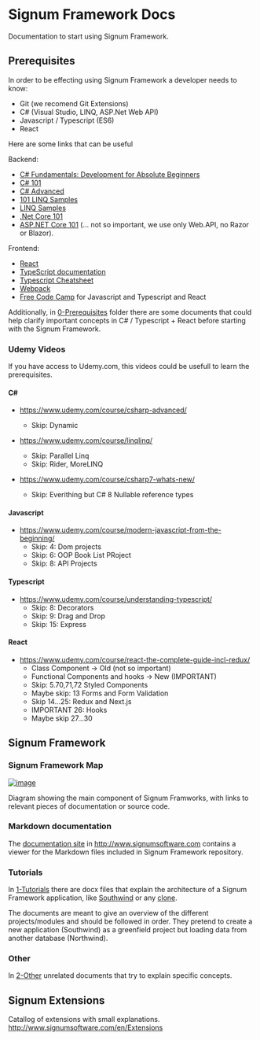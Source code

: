 # Signum Framework Docs
Documentation to start using Signum Framework. 

## Prerequisites

In order to be effecting using Signum Framework a developer needs to know: 

* Git (we recomend Git Extensions)
* C# (Visual Studio, LINQ, ASP.Net Web API)
* Javascript / Typescript (ES6)
* React

Here are some links that can be useful

Backend:
* [C# Fundamentals: Development for Absolute Beginners](https://channel9.msdn.com/Series/C-Sharp-Fundamentals-Development-for-Absolute-Beginners)
* [C# 101](https://channel9.msdn.com/Series/CSharp-101)
* [C# Advanced](https://channel9.msdn.com/Series/C-Advanced)
* [101 LINQ Samples](https://code.msdn.microsoft.com/101-LINQ-Samples-3fb9811b)
* [LINQ Samples](https://linqsamples.com/linq-to-objects/projection/Select)
* [.Net Core 101](https://channel9.msdn.com/Series/NET-Core-101)
* [ASP.NET Core 101](https://channel9.msdn.com/Series/ASPNET-Core-101) (... not so important, we use only Web.API, no Razor or Blazor). 

Frontend: 
* [React](https://reactjs.org/docs/hello-world.html)
* [TypeScript documentation](http://www.typescriptlang.org/docs/home.html)
* [Typescript Cheatsheet](https://rmolinamir.github.io/typescript-cheatsheet/)
* [Webpack](https://webpack.js.org/)
* [Free Code Camp](https://www.freecodecamp.org/) for Javascript and Typescript and React 

Additionally, in [0-Prerequisites](https://github.com/signumsoftware/docs/tree/master/0-Prerequisites) folder there are some documents that could help clarify important concepts in C# / Typescript + React before starting with the Signum Framework.

### Udemy Videos

If you have access to Udemy.com, this videos could be usefull to learn the prerequisites.

#### C#
* https://www.udemy.com/course/csharp-advanced/
  - Skip: Dynamic

* https://www.udemy.com/course/linqlinq/
  - Skip: Parallel Linq
  - Skip: Rider, MoreLINQ

* https://www.udemy.com/course/csharp7-whats-new/
  - Skip: Everithing but C# 8 Nullable reference types

#### Javascript

* https://www.udemy.com/course/modern-javascript-from-the-beginning/
  - Skip: 4: Dom projects
  - Skip: 6: OOP Book List PRoject
  - Skip: 8: API Projects

#### Typescript
* https://www.udemy.com/course/understanding-typescript/
  - Skip: 8: Decorators
  - Skip: 9: Drag and Drop
  - Skip: 15: Express

#### React
* https://www.udemy.com/course/react-the-complete-guide-incl-redux/
  - Class Component -> Old (not so important)
  - Functional Components and hooks -> New (IMPORTANT)
  - Skip: 5.70,71,72 Styled Components
  - Maybe skip: 13 Forms and Form Validation
  - Skip 14...25: Redux and Next.js
  - IMPORTANT 26: Hooks
  - Maybe skip 27...30

## Signum Framework

### Signum Framework Map

[![image](https://raw.githubusercontent.com/signumsoftware/docs/master/Map.png)](https://www.draw.io/?lightbox=1&highlight=0000ff&edit=_blank&layers=1&nav=1#R7V1pc6NImv41jq3eCBEkyfnRLtu9teM6ulw9vfOpA0HKpksCNSAf%2Fes3k0uQmYgEcclW1Uy1QOLM572vC%2Fhx8%2FJraG8fPwcuWl8osvtyAa8vFAWoinJB%2Fie7r9keQ1fTPQ%2Bh52b79jvuvX9QtlPO9u48F0WVH8ZBsI69bXWnE%2Fg%2BcuLKPjsMg%2Bfqz1bBunrVrf2AmB33jr1m9%2F7hufFjthfI8v6L%2F0Hew2N2aVPLvljazs%2BHMNj52fUuFLhK%2FqRfb%2Bz8XNnvo0fbDZ5Lu%2BDNBfwYBkGcftq8fERr8nLz15Yed1vzbXHfIfJjkQN878ZGofzH7fbr091v7l%2BW%2Fg9cwOze4tf8fSAXv55sMwjjx%2BAh8O31zX7vVfLMiJxVxlv739wFwRbvBHjnXyiOX7O1tndxgHc9xpt19i168eL%2FI4dLAKjZ9n%2FId5KsK9n29Ut2%2FmTjtbTxDYXeBsUozPf5cfians5UzXwHOd9ClmQF5nv2Z0y2Xstb9DmjOAx%2Boo%2FBOgiTtwKt5A%2F%2Bhn3r2UJEwS50sndo%2FmOYN%2F%2F6j7V41Oz%2FrH%2BA6DH4voCKmcHbDh9QfOCXwLTSX5K1KF0kW9dfUYDvNXzFPwjR2o69pyqU7YwiHorfFYd%2BCzx824qck6%2BSgzmj3oUpV8%2BR3mt22B5cl2Fov5Z%2BtiU%2FiA5cCJp69UJQp9DKHKHKxx5hNRygqMahA%2FCH9DnzrdKr3%2B9KqIxPcdzF1bX0mk%2F2eodyzkHToO9eEtaGt5y1HUWek2DSDmN2d4muVoEf39obb02e527neK6Nz%2Fsx8KMgIVzyfUaUilalHFCmG1mytC5Us6drCyoluiZ0CGBrwl5563WJBFca%2BcsjzqvkL%2F7GtaPHhDGBoyhVmFB1IEinz3vJklPcY0mm5PuOJGdVhlUKUC28shnvShlY5Yzpi2CIm3NekzqvevC8NUyjNwoyGArCGH9CYcwQUoxe4iqN2GvvwScEhFFBkHZFjvOwOnCZfbHxXDcVcyjy%2FrGXyakIHDMeh8%2BrXV1o13jP2l6i9VWhBpSxmioCFZKzBClUTOoc5i34mdBLBUWZ%2BpQ9T0UFqSA1Owqvr2pYlUWHvWBU0bHQLyHHqrJgKGm6XP6jVS8QrFYRGgRVSo7xg4x5eOWowub9wEf5vluPPFDGfQv5EGyRn%2B4pfV%2BvvrQQEcBkAWnK5C%2B5wqO9JT9ardFLdivHMFxDlOMqhta3alQBUmvU5Hd%2BCDVVTDw%2FejG639rJG3nGVlV1%2FWuYSoEEWvZZt7cWYKXljXFjXps9rnjt6jLMppapQGhQGhrIjaOSgNRNjoQEqjzYCgooZOcVrFtBzRBcQVUeagWBJkCDOcNae%2F5PmuEyzJIInkMvbCb6XuGjyH0vFvWKhRU8elkL78xIKl3BB0pLeP%2F3%2BmrnrV2spR1FjtX1zaiwDU3p%2BXZ2A800XqbkbFcYxHipA6JhAq0fYlQAZb0DrFkxxFiAhAfA3mmRVc1%2FvG5R5ITeluDtQsEPLn9HtiOiq%2FNXjn234jo9DypVMJUWXpVZZtrMG8TXj6I5ADVm8Qq6LC%2BeMtTisWwUnwcmy6bbG%2FKu0n%2FxHukL0cIxwYTovJAM8%2BQsJOhnIX%2BPUPh1%2BRdxhCtywoRyeaevk5dOPj3EyXOle8hzV9ZH%2F3tHXM5XWBKiRX47l%2Fgn5Ba1%2Fff0iaKt7XNPRK6wiJJXnZxG2b6wZ%2FkcuN7KS8zP7Hz4ydJTVi%2BzDIWfgLqwRa6bLqmcfPVcejg%2FCDf2mr2vDx8fbR9Lc2x7hJide%2F7DL6UbTC9dvZ363eWXT9Y11TXI8jzGMQlnXJJlVW4fvPhxt5ScYEPeAUb2bhMFq%2FjZJsR0uwrtDXoOwp%2F483IdLAkC7IjQg3J7n%2FxYuvFjL%2FZQhPfs36vkROllD0taqwTljCl0lawMuRJrNsqkJk%2Bz0pM%2FxJeSu%2FrIyfE7L9HsQalc4xGkaDv905PGa%2BpVD4VicmQsj7r19tSNN0sE3oJz5%2FJ85DhO7j%2BmvMfNzuPCfYEB7vxk%2FBdtHNkHeXiz5yF7cc0xmd5DMm%2BNw99hXlEoCsn5fhSbNKecA%2BO%2Fs%2F8h67UObJdwIKLryE7wZIeenVzWI0xthXnfaQkEsgzSxhUQBRUX8FkUNIoCVaYCjBBywyAlwVCoeJMJhpwRTiMYCt5%2FeoIhz0UZXzB0irBDU6EiKRYoA0rggOxJOka%2FT1Zufb7zovikBFdyv5jNYC6DRRZtv6SSLHj2E%2FRiw%2BC05FeyHIICrExpZwHWbMtolKcC5gkM44is02URhZGdAPV1ZgzhWxhsiaOM0I9s%2B27qw8OAIw7nE6N%2B6k2LOTUUbUJGUMTv%2BmEEN5e3tzcHMw3bOC9UpULwqsxxXugT66hKlhoomBGXa4ZU4ltZ7asqjfu0NO1in5RWpKDx89H2qXGaXKSQZkmqsFN2XBMOjtBVtb511XHil9CCliQr1cxQqMmSbpYygPTqaUVjmvjklLBTxk1Tyy83GKxLEK0AtAGcTTjsQi5HYFc480c08Wc07FKsVe%2BYXUnOJEGzejLQF1Yn1LlElR6%2BznWzWSIXS21G4%2BJpK6zGJarwddO4vhPwIKJobcu6F8ruOfEeRp7bFOuqeZp2L67p5rPvh9KYLd7iFfazv4zIf1LO8F%2FJO8rWM7VNu72gQRf3l%2BZ7mkIzrtKDmF4Mp%2FTwzlkv1kGV32qcxBkFKKz0MEbUi6HO6gtj%2BG4FfLAVraSDvtCog5RqukClpgur34rSRf3urqJA2LeKcqzuYeYx6JbqQlunMjYXKSXHtDgRj3rNxoDih8%2FQ4VwWHY0%2BIu%2FF86vKCquVHCnwuykrNy9YirmF7E1VFS8RoI%2BYHNwEEBHWXdb4KwF30SR%2BIfJ2xbzCKbmehR4bvgSqpDWKPaBp04q93GU1VchS0jWLkjhqk03NL4dsK0mH8xCpotHM3Bx%2FC2kubbj3DeY3BfNujgQKc3aKXfbwbJJZY3CNYPZ%2BIlzQJ1%2BREOMuSmQHpqSkvDAtwMQyBrP5RMAkX%2BQiR8CqmpG42cNBTOaoU0YiTWUJe4xEuhoyXbUnQ8uiSlR0lSNx8t4AZYlDNyIYVOKoE0scpZUDd05yRdg0eqdy5f51swzWHc2CtyU8UjMkdfolUmKx9n4miSuvW3Ra4iFdVUHRMKU5MmfRYEAB0cCLTfcjGk43MDLHgMhnO3EoLO0op%2BiLIkMtTUX7kVI%2BURw%2FJS6HJE%2FlR3Afhx2Jf9AnoiMYMw0KtEmSMc%2BMqCZJpsqIuF6RvKtdxSsCJKCOqKZOFA%2BYi5q6DzQoY2Qm5OJpNm5%2FVdYpoEIomZoBVCX9t3MCgqFWzsukMgycKaNNa39NXb02Mq41ZTJc13DE4BTVsKQV6ix1sd8%2FLQJ%2F%2FZo7315TpcsPLs45Fzz1SjUdd2nLMpRtZC1tbIYswUqWLdN2kYwAUFeqiTVbVJevnKNATAtLqe8cnWKiU8AU0cI45mC32FQgYAr%2BO02ix487mkL%2F7yJvX8y7oOn9wYmBC9ShBd2WEi2vYSl3y6Fw47hoaS77wY1iULjROS3FNHWwFPcG7OCFvIzj0FvuYnS8PADyIfddJs%2Bc4kXvf5hXKzHHXiNnbYep9E7ERIS5QeKhyxIbX6VmF1y%2FNTD8h%2FwSxF9263WJJD%2FSJvo9fs%2F%2Bw6FfsDeHn9%2FDEik6dNSX4DvaIjtud%2BYPkiTVJ1OMz08KGEaCgsqYG2eRx%2BYkJstJIK%2BbVtG9bBhWkpV3ve7XsgMnybgCIbDwYfkByOR%2BU5KnPv9yURfh4BLmpw2%2BuRID2ezWsbdguAc36MFjHMfxwo%2BP3trlvTByazcvafiafZFt72Wwt9nidY3FQq7syHMSZ%2BOLg7aJakI24R0wDBE%2B0qPb8ST4CKS7ZfP4iMLTSHriI4JdtHntjvc2d%2FfE%2FxLllDIjC0UDLwkL8uQnmYQKBQxU2hg8W1D8%2FD5erypNkzgZfrCTL1sQamB4qNWdRMT78CNIexfJCfOU081bOy72fOJA9jt%2BNR56Qpe%2B%2Bx1tSOVPWPy%2B9N1tkHjZ5ovoE%2BxjwDbi4c85aOpqANuz2zod7dqO7TT4ObBYfvB88tv8emJeAr3Hpn%2BjeQnIBAXT7Em3B1ToxFRYjGi8ZqtjFsIDne3AmjVyINyJqKvyvf3Edlx9T2MJilAhr8V5GVLqxT60kk%2BdSiM8RZil79BKDqDBC4CgQqmYtBO0JmLHjuMw8g5h2ZksuvN3TRSxbSmRYkD%2BhWqjkpBSo1sfkL%2BUnuuL9hQ4IpsnFxXj9UaPNZ%2BD2Vu98nadyjE2eVovHIy31%2BEkVwJHx0p%2BYUG89BiQOg280P26uXgZrqNvHV5%2B26GwqfpkZCQltyQIox7TXE8DRoxKOcfG0AY7kCFdbbzv7tOX3%2FB%2FvoXBk9fzlI0L4ijH%2BnTbdBgBs0CWTVvm6IDFyLUh1tbirK3aU1BRcCHbdRM6dj4k4JjwhbbOr%2FjPdezGhloAVvIIZUmGnYa0HqGni5at5OQzk6ZDjOgqcNk250%2BhLQgLjpvzJzRt74znWaGPtGarNnSw1M74Uy2p2n%2FYsmTJMscFIc8xfQbhrEGoybKkUyA0JFnpiENNbuCoQ0OQnT742XPCgKjuxN332x35F4VPREHbxyCaYyYKiS8nIYYDIeYjTvMtiOKHECU3SJFMPmvPecW2iptEIRq0x2Wqat4tix3FaLWvu5gk9mb7qzopo3S6%2BlLX9HZUWWMoKA4h9IfQdj1EKZqulQRM8u%2BuvRBr5elst2cUxYeoqIUOCmWdCucBwPFaq9zJUrQXr78ZYe2atY7FMvPp4mnDDqDkzl%2FxaePlOhe50nIK81K5UwOQIxRUQ1BBNefVFVOBOqMiaF1VBJVSUYFsjMybWeP5bWB99kJe1xVJp6V8VxzpehWRgBkmPDSOWNs9S0EjCVYkUYxNL0jLY3%2FfprG%2F209%2BlLZXYX%2B5SVqmJ61Y9v29KJSyIxnFRy2GCGsD2dx4Ap4s0oPPq11daNcXtcNQy06ZtrV%2BdWTAIvcw5dLiNulU42NxnT3QhVKZgsSK4QXmZwagoNgLyDUoEaOHTlooyh8kGZS%2FpdpgB6tVhHrqBZy4ee%2BCB8y7lHE8zEVO4f7SYlnJ1pDRLUs3oN1WexRwWSLgasjoRy3UKaEI88BWiTOb3EQGqx6gxwcvrl99%2FL6cPIbB5LCOA6vqXZQ3MVMUi2NYQ8Yx0ob2HcyTIYDDyZLShhsFUQecm5ctFjBRmhY6CUr2d4Dff2zj34SCvEh9o1ABdC0eDyvcicYDhbZ878ZGofzH7fbr091v7l%2BW%2Fg%2FMR41P1ybSrLSJXBAz0ehiJh5Oi8qNg4Nhy0aDMlcfygYl963qgobAUH26LskrZwTIp4RYs%2BLlGQTIqxyE3HN5lyD7GLJ0c0r2Qff8U3VWRSmaOI0naT7b%2Fo5kf08CkfTiHUAyZObunNQRVWNFzAQguXce0cbuWqkr2FiqXTmsxq268xcbtAmSN5q2H1hkDbbkjb3dJmMg25XtjkMW%2BfvNPojp5CCN7swpuUgof91xkhhCHxqZRlU88PLX%2B0pIaUEupaZuycdslmrS5C37bhpcpQ4GMR4L5FNsojAsvCxWZE8Arz75cE0Vrs7jrrceIlXE3sYOX%2F%2BFXjn1%2FuQX%2F07cuQnYkwNuiulPxa4SPSTb39EK4XVyyod92mzXaEPcsO5V1qtHkqSMiPCC7zYH6r2nrxPugwDB7HLWpyZASxMkQNAh0itictcsVBZJORQRy6P%2FqzV6yUJjVz1GyXj1PwfCAzMLbMlU01sgdw6PKpSTBgD6VAOHtUBeMFxCw6%2FIJ90g2BK19xaB2pNKHyEoVVerA8sWSi94JA0kLQpFElUG3iXSJAogTnb6q%2B88hoFPVuptcJbsVcuSYuhKdRHzyWJjZQ%2FTCRUKPTdMnPkYNPMRzJtrXTcoa%2FSVsiyQunsDFnNvWtMRKn2EfPgIRZZpPt4wC02hm7fS17iolCfujx%2BBDAt9ZU%2BG0Wsk%2FTerZG4f%2FnTs2F4HD%2BRbijwncEbRappcS6YtdLGiBJYhk7JvqqeCQtElUpglyleHvJ3HEK0qZtBQav7XtNlTEq3bb%2BwD%2BLQlVf3JQavFHsrGUw52Wpru9f2KieKR%2B9aSbxoiHfIH0l4%2F2KVORKxy%2FXLoXVbeOLdz3cTv4Z48QouX8fGe%2F0KE3gbXRn5XaSSALprm5ZHoPP%2B7ZQ3G41hz4t4jzpE5SJq%2BQuv0e1c5lYUW57XTKYs9vnaLeb8nMlaA22SkTcJtTqTc2HtNX6P6aH0tPBqj8yBvtd6Y7w2UsQL0guhRWRPuk%2B%2Bsd65IpH6m%2FgEgyrx5LWhYFBwmu%2BP9A5iCQN5irauJOLyVATnNjaZgPIM0MrpK%2FtKo%2BR%2B0fkIEspQs4bCd4gT8jkVDNSxqwXjyCrueexu19QcAjbLOTOVwWyD2AG2YtkBJ3ONq563daqneMWH%2FskEjklxwT4C8iL1N2i9s%2FXpRlwUwSVSoeDvVbcEoUYrV9xwlottSGLwO1TzHxJjzu4tWSyVG%2FwdGVJYKNaGq2X3QzxvSNDmJoAczRueiaELWSUlQtc%2Fevg0Jv6L5bvU3P4KJbR3jbOuII1CdFwJVPl%2F7GCJewHMUXI3Qb5MHnMLYGVtb7Z0n1eiMulYtGdXo2Xo9RbeYC%2BnmgaBQbwEflTXFCJI%2FYTi%2B8Fno77739w5lPzgjPUe6MT3UCycA0KiKaaWfsDHQqUQTk%2B6bLdpsFuhUnNWgBx40xp%2BHKH%2B9xUTgx2JeqxnlhXMzFz%2FcP2LycnaE6WCzMUy8SZtN0jrasSMU1Y8kmkf6YGUxBNPDlSHzdzv1qOYahsIOw%2FaGIaQIS%2BdUU3BHF43a3hyy2YPXaI04ytPpBnj2nYbzAA8nUx%2FwsnyGSx6AbGCNyPSpWsmXzCFVpmxyyzxdm4hb3DmRhtzsz4WinYMKBQPrAUZPGgWV06VblqSUJllTGYiiWWnAMqsNs1Q6WN2oqeSZedQzDZh8BdkGcDcvyOHOi%2FxASPaXN8Qtmcw7LrfkxcMH5JZshzPyDuJw58Q8BfDtLAaTm8BZDDhq12MA2fBy5ucraem3DbHlU14SqzldhNtkfLh8Ecg6D8iSfLb913ezLKZAFg%2FgUcqAyzJ1Gs8b8WzPV2GDggrb0doZHWWUe9HOFFnRpTyTulDQDMnU5eIPdbN91RAoclUvHMnLymp2xOyqMXnfXQJUzrD6SIBSjXSMzR6z%2FfToMwjya3v0LYCsSmTKRR1%2B%2B%2FRS%2Fnjdoml69BVXFszTUMt86T326NvnYBxIrub2WuuQXN3dHaey7ri0lcg3zCc6%2BsFFvdeHazJE527jNyinhfKlT9TE7bLvXSW%2Foy%2BaPnNyfL0XvG8v%2F7FPyDlvparjo%2B0XXoT0weQPXR%2BOuiV9fye6uv9o7N87EWWLTHqRo9aI9LJnbvlGucAC41L%2FpeHG6nezKW298ZliLG7f%2BWAjzMdlKyAVlv9w%2B%2FeBHkfiErGR01Y%2F7KJtNuR39OAR4Zb0Ri7InNzXVGmReXvmqnAVlatD9ps0lSUcAu9Yqpqu2pNcNejKTGDmIxLKhjevbAlAkP90wPF9TXgfP0zMF7QVyvi73LR3JmFhllBK71e0rdOQXWVOgV7oHnt8clF4ceHC2zAgsZB2u2GwXh9Kl58LwfyK4uSer1HkhN42mfaS6D03L0TJynKbyY7kY9YaakYk9R3ZZBFuL7fe%2Fr0XdLXfJUhb2pA2nmtYyyFGR65WSO8rF5%2BmLYXT5JTfh32UjmnCaFd4aE8w8QMvit%2BA4fkS7GcU264d23v5JqMiDXwayoxDhA4LO6ppbLICYuQ4pGp40qYQnRnFM4W46TgDS8CiA8L962YZrOdPUBWVMcjvflYyjqc2Fu9ZVLANmUt4CkojkwXAdR7wnJddnAddKEZEbxzWsZC51nJrj6h9aVTnzosRp1vo5C62Lq608VVRzgqLUq3xztVRhmp5%2Bii3nwvdNHJIfbSNZBPSUSvm2EGIz1ewljTVNGGffAqPdtBM7OCkVFl6tUTpeshpTKes15p0H1m%2Ba0cZTrEVDDLm7IXTuO44GzU%2Fyzh9y%2Bpw%2FR1h4oziiNu5LPlR9osSQR5uzjaLh4p26zjp3899rtL3hx7rHKCrldZsM1Au%2BfL8R13It046f0erdTq6enqdmgTCsmmov6KYDR7OREflvTJBYaYPGY84BSWVyYvhKancvJh%2BlFRBkZWX0b6BvlSdihdllvkdVfBfyhEuFUplR2rFjnEmqxed0hoTbrWRmg1ASIUSdMH66rZpsBCafPKry9hlDtBTP%2FPAebM6W%2FPxlI3LJq5HYrS5CJO2h3eSLvHy%2F95%2F%2FcKQ7JzyabsMHGidT5uzrV4GDshaPr8gz3VV0s0pGgzWzo5NFIT%2FjRJZnDx22LNaYFgOVAwduA5yZF11kKXowFi6yFGslaMt8W7NBI7BKg6VuyKKA%2BdmRfWGIWOtClRVrW3fM6VZb1jajun2pC5DhVKXFZWjLPOqBIf1SBNv74mgj7lVUewpZ%2BxR2DNmgb1kstiJgI%2B9V1H0Den%2BO0n0QXlU9IlpbMo7t5iS2dy1FlPHCsljTBxL0MRR9JFqCiE9345u%2FNRXpR%2Bb8thg4miqduiAYUwchWPi%2FB4lQ3szY0beFFGhGds1BfAHtGuU%2FuwaWTJVSJk16vzMGuL7%2FOSvArz3M9osUZhu7N2ygi7YxLdKeVm%2FhSR1J379HuzyGtTeNAbLAAZUlksZKjaArmE6GlRWsq44igaRDYGzMgyDVJ3RGsN9EhasulelWExFsAZUETo1hc5t%2FUPFhsmfnpyqmlAocJqiiCKjI4Xw6cPNGNIe6gQ3AY20V7jRPvwauPF00t7gJihl83ZV82iJsVfx%2BArfbNTZAlKHAgD554HbYxiGoCoLzHn1K1dlOC34qDjLFOBrNxWF0yOziLnzw07KYdi5dvSYvEuQbXyzY6wg%2B8kerCONhEw1z8wbHJm1o0mQHTqPWbz6LrCTGfWjhM%2F3krZyD%2FR2ek9YBL8IyWDRZE%2FQLINr7J2CAuikE8dEyxUrYV0bmSunJZsl6H0IbddDFdAbyNZRT42qTFC1bhcarxMFrxJcG9F%2FBPMeiGdBLcgrOSH6Ih%2FqGJ5mCvI0rPX1zdO6%2BXvoRKpF7lkSnsNMH9HW41PHdK92cRz4V3bffvlmVntLDkqKYPJbEOas5tvgrPLwnBWYFo0ji2Wt3CYbo%2Fbczm9qTlP3CEf88ej58zRwOkqFwjAqjKHCyz%2BIYSTq4wdm7z7%2Blupnv%2Fney3zHree7X5NiguibHUZEpy0yRZeNuchHz%2BczeTeJkZrGPD8m2FvvNn628TV0iy%2B%2B2Q%2BeXymfLLV49ogT37dT1lseZM0dmj5BSmxJ0OxXQNR91qO3tqWA2TvXagb0tRUwfajnVJ%2BmhWqwMkTl9ecwR1XPJxEZlTEBRpkVA0lONN3WaaMz19z5IqSQGn2LEFM0ExYqxiw8GJhv9h2z6uq4ILciqlWbovl7Z63apI0zwFOqe2qsfQRDzGnsNMZIzpztHcPClOlYWCeHBYA65ZHL22%2FVDjVR8snbNUf05bBIGdvnwCW65yyYbHIvwlxWNDJ75rJAUQTYLDetsB82O52l%2BDZsxO1uuSaNwOXLb5%2FelH1o9pjw%2BxbtQ8gpmBzQPuzS1YMhK2Fi1vjUglc8c2A3NcBgLj1PksgfB94BmA9BaCCLHtu7tSSLfb%2F9mn75x9Yb90AmdNLvgtOxituLcRwq6aHPzT02DDz%2FoSy%2BxJrcDFuz7yTS65Z8GyfAJ5LLRSt7t47LYu6kaW%2FIhnCn3MSCoTpeo7iiDqWSByiPaKwrKptrP4X1Ppv0voPVKsfY4qLJA4XVPpNUveLOB%2BtRdJwE6OdeVpj7tdCLjpiD0mQAUc%2FjFDDc%2FzAHNnNsQDi%2BY%2FsOWne7dcH6iYMLwRVkp6iP0bnjvfkXqL4RC05YS%2Bkp60xUCkxSolhy2cIk4bQUwwJAvZh3DGsiOSKe2TA3OdLU625%2BUgG9bPHicUZNd%2BOuXT1j7YSAsw6ipukKZz4%2FAp9ncil5fJ7Xg3IwPg8swNDg5bdPxy3dSTZbo80z0fkUg00oVuSpo6ZzDZoeka14hJy1xOVs78neR9L40D1lZySZs0LtU7fbduHZXputHDe1uZlrEKqTyopiY8LqyTkk2BS5JyeQZp7MXKMSSSZOY2FvSTCbJXvv52wWESsE0uxL5ei6MK%2BErDTJGrT5RS%2B2P3dkxL3ziDZ256Dg%2BJMv%2BArF9ZK0ulls7O026X10CgMuHjwfJTRPVqD4cLXz1m76w8rSiPW5U%2BTZNbERMlazxJg%2BaNigPMZG3sOsrILwxrSNOU5x0ESXolVO9GaSXehHaiYE0GOL%2FDeY6AI0OrDCCbkbvAb6Y%2BaDCZprCU7rUzd7OMvRt5P2bO6FMnt4nPmQ80XezroDhffYzHpOpnhfFG7JdFYNxxiHPfnUhyTxug6E7Ui86SxH3w6xy9BLvLPXY5F50yPNiszrX48AqYvasDMn9dy1MrgwP1FST4y7o0m98SxH3w4Hy7QJLUbCjbfagmm0csknoXLGSFdl%2BeDd7I59a5i8dk58Gwabz7ZfHsi121%2BKZP5mY3HLA3HzKpfSOXpx%2BLdfgoltH3gHDCjENacrgdlnIx%2FIJm6bHVTxIAyXjczhpry51dyBmKOmI%2Bd3cIKRjSxucSCykSHrdLLNlNwt3BzgMGZSQWzQFoKWzYQYtmW9wibWTAHk2aRliA59UA2zTHJktlZT6knPI%2B%2FEMZ6p7BMG8TId7TPyd6OLbDp6V7oXYZNHExTe57AdFth0JwRuETonbDemz%2F%2FtmD%2B0x27utg8nDrm3f0Z9cW3Nmt7Tm07Q2ima9DQwzB6rK9%2BTtcO6iUe2dkZr4TFtFmZB4sExPQgGSWAckbyZtyBA2KJN2mfu%2FB0ozqOwLXh4SZe8TmczdP72oPoMlGJUILdMjlTCBfvVEarRJHpRpXHDRC92ML1nIq64cmRjadmuqUGEHHe5dG1z6aqGs1pCBHXLWLkWcokN08oJnPeha%2BCeoo3Yz2pRA1flqEVgeicwOL6ChU8bIXrwUmlO87SSDB%2BcCM9QbYYqVEWg2lf7FEFc5tMxzz7dqSefKbl7fejRvApQ6%2FxwDcN5%2BwotqHmRyTxCYsYbmZVWxelxs9IOWj3iWD6BWWnJ8JxJGo0XY3uKWxC1tRXRRKtz1EFRabGryRzH2dRjexRr4umRkm7CKluUNaWBL55wuxo%2BzzSGE%2B5QkCEWI9lmUnuvTtzEYQ6FuQOL6inltCgsB5DTnZJhWCtK0xvm%2FzUd0TZ95qAiMU03%2Faom0aaLfoaAsyrRTZXg1h2%2F5aLFL%2FaT92AfFxybV6iLeiIBijn35j5IJZpAc%2B4TKFnke0HTnBpeuCj9%2FslDz9%2FCYONFWcqIEyJ7uc428Gc38PHiJFtE68FI3qb5JacSJmlNUfDOzFliA2GJ5tKdHcsVgrPowbTcvty84S4jJ8JnHVk5MZBHpV1ItEQK3DyKlEz%2F5WFNP45Db1lqqVUTn8S7yzdxTFDDXmPKwJ8d5Cdm8RUh9CgDBw99WEVVNdKwYZvb0uTkpENGer1G8FVBu7Qd0%2B0JXCqgwKWrKoMtYHKwla92%2FzELhdfffWgcneHTD3w4SS88zqQMFvFS6nu%2FD4Oeazu2z%2BjphB66rfiA6KlTG9M1vEuaANWZMMIqpc5DyWVVDbQ3ZEX9ZbSdkUpHnn%2FfBIJsiVpL8DwLVRTuEFpUYFZVNDH%2FgjGmHpc3UXv3HZeZElSOO4hr6Q7XchmyOvb7XBvGDTH92liTtDg9kXhcTbxH14tiypFqJ2FmXTTXTubBk8ETdgy6674GKZDWJOy0jq4YdIleTkW10RWD7sVJHdE2uiLK5%2BptQJ4reg79vf3ULXYevTG7tNJTaNmtGIAiNJMVaKCnhpmiI5aUs0BrTDApEkabY%2F3lyRW6URaEQJKBNbYgFB3vN17mqg7ozNU8W6ZvQVh7pVpBqAO9eoSqmBcjCMKmUYbzFYS9TroYRxo2T7U4y8IRZCETYubJQp5jcDhZmEveqdLkJFnWq6YT3IuQ6adYHGsa9ijXVNGct6EMvNbCyKJVPw2OIVryF3VCooWkX5yWRBGfb3uWLCNIFpN2tfAkC69Gr4NkORxy%2BhhslsHFtIGe5B5EIz2qaAnzOdLDRnqgJhjp6eCe7h7p0XgtAOslgDDv5s64IaNhsg5svXBCfrS1dWQ%2FOUu53YLIuJwrz3fTCTdpODe55I9iM7sT%2BUPyYn9J0wG%2FhVjBCuPXillUI5v6eANTyoJe8%2B10ShYMnG%2BnyrTLG3DCtNy8BL39%2BClRSlVGpNTkRb8VUl3h%2Fb9i0G5T%2BHDydBNsYzDtNn4kSdKZNE%2BJNLktJvshzYNzCYfMGPqB6e4qeEnR%2BWW3wbaxU97HzyHa38W1HaMf2Jz%2B5jk%2FiTqYtDnE0scNnv07LyJ39gFh%2FTATTM4jcn4ug%2Fpyj4l01OI9i2qo2rnWqbuGqolqqAD0oqLWUdfn3Tr2SiQ2EfiqtyGMQNHaoTMCoUGHYIQROGzDvBsMjI8ZS0y55WQ2evVGhEF47ll9BAhlQRAOW%2FKZ1aHF3rYHJYNbTXbJqU6bi%2BTPnx7vFwa9aN%2FhM%2BhZ0I%2Bch9zgGJ0H76VvRRiIon1yz0BkgTiym%2FQwEH%2Bkhb2TIjC5B2HonT30R0BPVPCPAb1rFNve%2BH1GqthLb0IYfKIjz8%2Fg44SH5qR1fkdbZCdImRR%2B%2BW2IAlAXHTV%2BBiDL%2FQr%2F6By4HxZ6M8Fg6U6EYXguiDwChqKGyLAw%2FI7wGoUpBCZDYPkmhMGnnMHXWQgr6iyE8PWrj9%2BS8zHYbPGr9veDLniRyHTPB5I5urFjz8Gn%2Bv3TLyV%2FznJyZw79PMJYPkdzWmCZjouKKpQ9RXME0xj0rES2lMbwn2AXftxFGL8UQhiQb2x%2Fl8xGSRBeGzI%2FwwEytWSDwkFw7Q023fgev2n%2FYf26iF%2B3eO3wY6c5Uh6KmAU%2BV54dPxs5d98OXcgF6TRbGlUDDyAoHpSTLuV6T%2FwEpHQfYUdfSLdVwjykWI0uDqcD4d2lM1JHsyg%2BrjED1KEF3Q4Mp7Exw2plEswx3YV64UZUW1UTSpx8urziu8yNLCANllFnsJ007j0SDjvMhpKcOG5HpjVakW%2FIi%2FEce32Z7d54rpuyJxR5%2FyQu5XTxs7IQfFbt6kK7vmBaOfEYQtOit2IYLdZQpWeK6Jwu%2B4rMkSh0K4MeV5CduZSbbHKM8FJis%2F28gIWGCCmVQLWYBeTW1A23gNYkreffvJQ3wThSHivGdSMv%2By7XZq6UK6%2FDVsjlb7LEYT6GxBt4tYtjMmdyTCOkx7zdOiNkmfztieMwo%2FsgZEUGt6PFcC2aTIVZ0O9oEzydF7TLgirTL6ilnEXIECJkpNZXQDUoTNFN4oe2FE3WK3Hr%2Be6ZH3Rh8KItiwZk8NYU%2FKA8ZsuoNPZZyBLYN254e3O2juExmQHe3KdB7Z0bHQky1nXwbw89n3lGFx1icp4BZZ6zkFrE6NHeko%2FehkySrCxZ7i%2B4I0v3Ddv%2FyQh6eL0MMBw29Wua%2Bd1WK47PISaM5yq52GW0TaIsqasi31h5LwRSV9n9XFejebvtOrBd6dn7iVmK69lSED7g3WR7S7bxZyfYbDAK8Kf4cbchET0S6EPkH%2BnLzY8%2FPwYh%2BvMO80EpeiLHAllRty8L9jtpS1qJUzyUAaos6%2FrHj8U3f2SLrbLQvTFuzGtRb4kIi6LcOwHpfh6Tc2o9%2BVYAtCSgVmCNTR1JLv0BDMYxnqWcj1Ram5f2DwB1XsH%2F%2B4O6TP7v4n8%2B%2Fnn%2FaIfbP5%2BD0N3Y4c8M7Brp97%2FgfTl7tFPwpsDfB9pVVdKMCtp13jwaXhOV4XyJUOY1MzppZDvrYOdKaWLGLkKhQwry%2FTjL0bCjCCVpFli91PSkldUt0BTVABgemJEbwHV0OymQthYAIH1hLS15YSMTr5a6UoEDz1gGtPUJFI0Xm%2BLFNZQOs5VEscxrfnzaWHZ9aRUitMZKwxM%2BIAgjyUckX%2Bh5u8iAXTBzgmqF9EPFTJq8yujv9QLjH9%2FSghw%2FV9jqwLVXyzEUDoWemwJ4lnehalfyOwxTyiNBAwCX16z0pIHrAsl%2BjrDdjU%2Bacd7QjT6R3xKYboMofggRRuifCTR1F6k60Ja261qWCrBoNJeYDdvmyrE005ZXqgxdVwVnDCuaSmOY18qDh2FFVgYDMDv65MQB3Eo%2FJlu2keQe20688DBnTjTiGSJ1RPMOqBKkC2a5dYpAghy0DjbqDMr1Axez2vCVnfng8urv%2FVDzckfLxhJyndsnKsv5FetpxOZdVFGUubjKcMl2MUlJtRkaPOdaFbmH%2FWt9cc89CPXe2CUTe2MRqHKZ5VDoA2wuby2vdHbh%2BvUqxO%2BdeHqbnKBVj2lLl%2BiEQpNadoozZYlBsqRpGpA1VdcVzTQMYPSDEKZntsbJ0DI4CDEHhAhryFTLBU6dR%2BzZaQUlmsxBSe6qp1ASBkS5TNSEhdUTt2Ciqpy5iiMzC9YyyJBw4z8UfZ7OUBgcCgZg0%2F7GhQJntFMBhdgTTLp9V2DoKweUHmcIgGxy3F3jwiHXGs5qxCzVCKhYhbu%2FQZEwOnQHqi2CRFFSSIgJ4LPtY8M2TE89WP3i77G3zpjPLXtxaeOm12%2FAsmjJ4ljFHyDP9ThQ%2FOG4aGkuezJTjDwpP4OPqrPiRuMxmH5qakV5Dmu6fPEc9CMgLcdIW29l8oXjJHUMulCawikH4FE5HCqtBiqs842sCqmneg8rYqkCK8KbaDvgirAOJrIi39a70F6%2Fk3WBQG5eF4VXS9thXerE4T2yQ%2BeRtGQPg%2FHbQlFXr24LlvND5Y30xSNZdQPXb5tMkhzHftfG74ybtEOuLP4kLZppOPJvSxiX56Z54olutBea3zhU4%2FDC9nW83dU7yIuLnE3KTiblED4pqGmGVI2oQU4KGU%2F7BKoxmLajsrD5nI1LOBeEM0X9hkBB%2BLj1xFBlPYvJxzexaCVC7M03LKt0zAiw%2FNwcdw3ZQAFK3MKvbEegEK0Qfnyn1QI3e4Lf1hIrdOoCj055aTYddEnRNWYbN6DNErlEsjKLjMSDAu91iensFMVgqRjwclg7LHGdbXBlR6RzSjWEM5hRsL%2FMLblwvinoptUOd4p9K9EmyIk2XSV%2FWY2wD5XAzNXsDIe8fopKniJ6ZHCphdX6ux%2FZK%2FTJx18PPU8gj2XfXtuxvcTAlMoXF0WnaAPZ0TxsGmuhFB2jegCOolJxSdPkeD65maDtbYHWwPl969rx0E6OOuCkFxcFjvLegVMMUp8DcK5ROlpnEuCkFxcFzuzClqMDh9fJhFs%2FYQ0JnEt34%2FkefoV2jB97JORULiqKGNE5d6N1OcyL3UW6HPaBIIPqSGXyokLDBboPN9C%2FeUJJP62D06nHQde984g2pK6gfGeiKBMNGY3Gl0wRlDn4T08Od4vWjESj9KOmU%2BgCtben2pWpMJhELC6eD744wb5JzEWpQYwsaRcN3WFevPj%2Fskckn0tH4a39QWQjP6YWe41tWaCe%2FbKxLQvIy7AGbxJVZLLTal7PbQaBRvXNtjJD5Fb0AFOrHHDRsi1hbfj%2F7%2FV9UgCLuZKflM%2BOxb6zCxKPVbEhrCUIj0IR4N8tY20Fd2%2BMtTkO0pLCOxECVziJulTkoCoeepABgNI0LI2VAZDXbWFcGWBMwfLreKrRxFSnlxUJlGplRc7zJVk2K3xfxVz3EOcnG3QrsWOkgTqxNGjPw6nkGSCragMTp44wDfViACb%2BLasVj6Zl4tltYJGyZ%2BdOJMTOezT6zux8j09ORc6A%2FLwOnsyYoRJMedOEjp1KjUmZU1L8Fb%2FJ0HPRh18O1hXPXfGx3iGl9EIcNCu2ZkEbeXwxSy9co7AH%2FCcl9al4lpPvnrPnId%2F6Qbghs45o%2BvgVxfmMA%2FwAcrH5DQNk2inul1tv%2F3pKI7SLfYJSxhgy%2FOUa1lKWacz34VpEel9OH8WizF0lN8mbiEDrxTktqPBzmqBOYQHMQJHP80N4JzhC9TbMQRRqRv9Vi643eYmwRU%2Fd6dyEu17Z6IcnxWHSsZTmSZcYQa%2F%2F8Pc0cyBLP8iBiBzeitO5Ijup9pClG11k6Q71eRQW5VQyOM29oMZJsjZ7of9aJ1SHN3mYl7%2BVRBueKZ%2F%2BYZUmFjiHQNhKbtDOSwY0PRV2t8DMNYrTfSl4FqRnlbdKxpRuwwATxCYi144TKtlsvTVaxF5eVtaALeV9YOuQdBkNW4DKIuVU9fIbvg5ssgrA5HBuw2k1c3t%2BfpY26B%2FP9uNglzXQLBrBhkG0fvXTzoK3T%2FhYQ5Fld2m6ReB3F2%2F%2BJE3gdvjur6PA8RILY%2F9doZM8o2X1wiHakhcQhK%2BL5M6i2r60AFiarqkkJHhrmisENFNeGK6ukya01sLSlsZCw3dmLqFjAuAyJNN72UwX%2F2tbS%2FdoOivHc7kjpwdNWBpYHft8f7Xz1u4PO%2FopRLKHw%2F6D61%2BqaTbrX7m7ezz9S%2BTVmYczm0%2BL252ZTiemY9QQwkGmk%2FOX8XhON95gvhOtbwiLQhwY%2Bbe5j2dGFkUx4ZW4ghblukziD73EOz%2F5XrzfunnZkpgbZma3HloLee%2FNw977N4OxISyL1hgzlNkaFoPpQz%2Fuf0U%2BKiX5NuhDhzsUDK0PqTLVAAXImsSt%2B%2BfJEEsyein9P0YrMg479M5a0TvQiswacpinVtSSQxiHOcSbkVhDaEXiwCiGxrDhuPH1IPxbTNfygs7ql3%2B8brP2hWyMel82S9Sjr1uCMC9p%2FU%2B2P2M9KZ1rQbYkSRJSlg77194M9IZQllpDL59HnjdX3AvXafWl2yDc%2FLpXQ0bsBUU6PZH%2FFncg2vbJEk3RObd9UgHTYEAXhN2w%2Fch%2B23nOT4yAn0O3G2Bxt7%2B0IOCythtnwAlJWFgNZS40zmwgyPWTDxzOnKSkt6aY1%2FdubBTKf9xuvz7d%2Feb%2BZen%2FwMXcmgckeBmyEBOKNA%2FgNT8ZqDyCuyqZmTpRcUSxIVZwNuLk8Tpti9O5pOiTn9dG5NUOA9fDKZmW1lwBYfY%2BppyfsAUglUK%2BUKEimXD%2FR6EGCKdPyeRvsWemBwsu4FCldhDQz5B1hqm9N%2BaIvGdgz3UaudkUbW2%2FQrM1ibxA274kEKNzdX%2FbofD1ByYDP28rfrAeu0jeTS88avLuXrG59TDTCVOlBt4BCC0BoTNkN4D9iPu2%2FSMaUnY18veAQ6EH4UQ3CVhAXmcuc7B%2BqXUQ%2F4xi8u7uPn35Df%2FnWxg8ee6hnPbDpCCSt942Ox5wq0Oy3EOSMxY%2FknZjfxMSww%2BOiigP%2BSrA%2FxBeja%2BDnF2YxItuV%2BTOkiGzSXxI9vx0T3JMTeL8oCSZBQcs1TAdVXNd01JkHWB24iKAVKIjWaZlOCq0bAuR1paMgojtj7%2Fxf9LVbCTSw07w44hUljWjbV69SDMFWTZtmaMMFM71HoiU7rat8Wbp8mg0j1UdR6NJ5lYQl6UWft%2BPnwOXUOvN%2FwM%3D)

Diagram showing the main component of Signum Framworks, with links to relevant pieces of documentation or source code.

### Markdown documentation 

The [documentation site](http://www.signumsoftware.com/Documentation) in http://www.signumsoftware.com contains a viewer for the Markdown files included in Signum Framework repository. 

### Tutorials

In [1-Tutorials](https://github.com/signumsoftware/docs/tree/master/1-Tutorials) there are docx files that explain the architecture of a Signum Framework application, like [Southwind](https://github.com/signumsoftware/southwind) or any [clone](http://www.signumsoftware.com/en/DuplicateApplication).

The documents are meant to give an overview of the different projects/modules and should be followed in order. They pretend to create a new application (Southwind) as a greenfield project but loading data from another database (Northwind).

### Other

In [2-Other](https://github.com/signumsoftware/docs/tree/master/2-Other) unrelated documents that try to explain specific concepts. 

## Signum Extensions 

Catallog of extensions with small explanations. http://www.signumsoftware.com/en/Extensions
